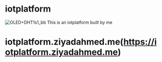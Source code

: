 # iotplatform
![OLED+DHT1s1_bb](https://user-images.githubusercontent.com/62690285/127768439-27066ee8-a7f6-42d3-a6db-da778297f98e.png)
This is an iotplatform built by me 
# iotplatform.ziyadahmed.me(https://iotplatform.ziyadahmed.me)
